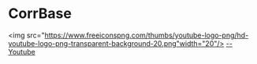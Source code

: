# CorrBase

<img src="https://www.freeiconspng.com/thumbs/youtube-logo-png/hd-youtube-logo-png-transparent-background-20.png"width="20"/>
 [--Youtube](https://www.youtube.com/channel/UC0OMKRKPbPb0mIMHwCabDMA) 

